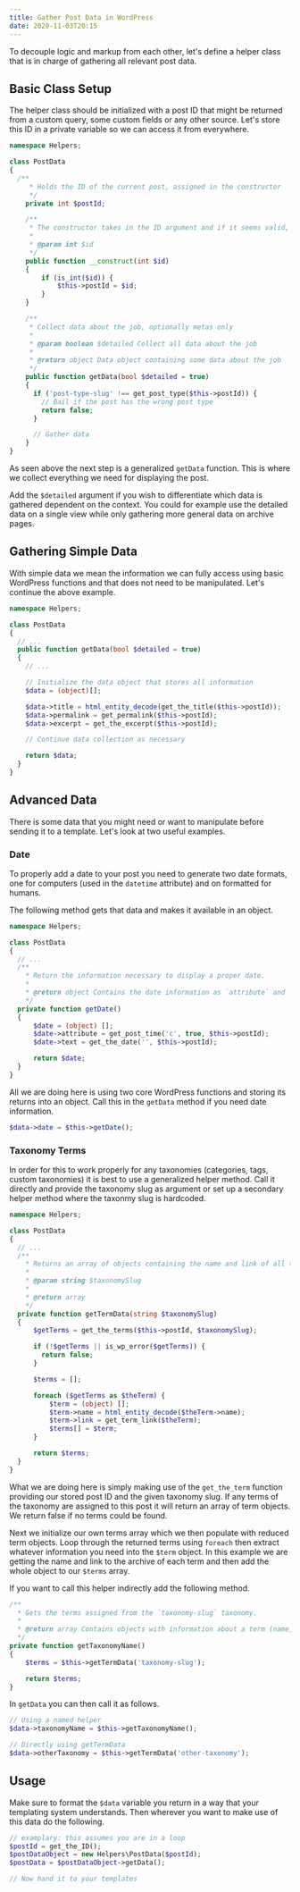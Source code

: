 ```yaml
---
title: Gather Post Data in WordPress
date: 2020-11-03T20:15
---
```


To decouple logic and markup from each other, let's define a helper class that is in charge of gathering all relevant post data.

## Basic Class Setup

The helper class should be initialized with a post ID that might be returned from a custom query, some custom fields or any other source. Let's store this ID in a private variable so we can access it from everywhere.

```php
namespace Helpers;

class PostData
{
  /**
     * Holds the ID of the current post, assigned in the constructor
     */
    private int $postId;

    /**
     * The constructor takes in the ID argument and if it seems valid, assigns it to the internal $postId variable.
     *
     * @param int $id
     */
    public function __construct(int $id)
    {
        if (is_int($id)) {
            $this->postId = $id;
        }
    }

    /**
     * Collect data about the job, optionally metas only
     *
     * @param boolean $detailed Collect all data about the job
     *
     * @return object Data object containing some data about the job
     */
    public function getData(bool $detailed = true)
    {
      if ('post-type-slug' !== get_post_type($this->postId)) {
        // Bail if the post has the wrong post type
        return false;
      }

      // Gather data
    }
}
```

As seen above the next step is a generalized `getData` function. This is where we collect everything we need for displaying the post.

Add the `$detailed` argument if you wish to differentiate which data is gathered dependent on the context. You could for example use the detailed data on a single view while only gathering more general data on archive pages.

## Gathering Simple Data

With simple data we mean the information we can fully access using basic WordPress functions and that does not need to be manipulated. Let's continue the above example.

```php
namespace Helpers;

class PostData
{
  // ...
  public function getData(bool $detailed = true)
  {
    // ...

    // Initialize the data object that stores all information
    $data = (object)[];

    $data->title = html_entity_decode(get_the_title($this->postId));
    $data->permalink = get_permalink($this->postId);
    $data->excerpt = get_the_excerpt($this->postId);

    // Continue data collection as necessary

    return $data;
  }
}
```

## Advanced Data

There is some data that you might need or want to manipulate before sending it to a template. Let's look at two useful examples.

### Date

To properly add a date to your post you need to generate two date formats, one for computers (used in the `datetime` attribute) and on formatted for humans.

The following method gets that data and makes it available in an object.

```php
namespace Helpers;

class PostData
{
  // ...
  /**
    * Return the information necessary to display a proper date.
    *
    * @return object Contains the date information as `attribute` and `text`
    */
  private function getDate()
  {
      $date = (object) [];
      $date->attribute = get_post_time('c', true, $this->postId);
      $date->text = get_the_date('', $this->postId);

      return $date;
  }
}
```

All we are doing here is using two core WordPress functions and storing its returns into an object. Call this in the `getData` method if you need date information.

```php
$data->date = $this->getDate();
```

### Taxonomy Terms

In order for this to work properly for any taxonomies (categories, tags, custom taxonomies) it is best to use a generalized helper method. Call it directly and provide the taxonomy slug as argument or set up a secondary helper method where the taxonmy slug is hardcoded.

```php
namespace Helpers;

class PostData
{
  // ...
  /**
    * Returns an array of objects containing the name and link of all terms of a specific taxonomy that are assigned to the current post.
    *
    * @param string $taxonomySlug
    *
    * @return array
    */
  private function getTermData(string $taxonomySlug)
  {
      $getTerms = get_the_terms($this->postId, $taxonomySlug);

      if (!$getTerms || is_wp_error($getTerms)) {
        return false;
      }

      $terms = [];

      foreach ($getTerms as $theTerm) {
          $term = (object) [];
          $term->name = html_entity_decode($theTerm->name);
          $term->link = get_term_link($theTerm);
          $terms[] = $term;
      }

      return $terms;
  }
}
```

What we are doing here is simply making use of the `get_the_term` function providing our stored post ID and the given taxonomy slug. If any terms of the taxonomy are assigned to this post it will return an array of term objects. We return false if no terms could be found.

Next we initialize our own terms array which we then populate with reduced term objects. Loop through the returned terms using `foreach` then extract whatever information you need into the `$term` object. In this example we are getting the name and link to the archive of each term and then add the whole object to our `$terms` array.

If you want to call this helper indirectly add the following method.

```php
/**
  * Gets the terms assigned from the `taxonomy-slug` taxonomy.
  *
  * @return array Contains objects with information about a term (name, link)
  */
private function getTaxonomyName()
{
    $terms = $this->getTermData('taxonomy-slug');

    return $terms;
}
```

In `getData` you can then call it as follows.

```php
// Using a named helper
$data->taxonomyName = $this->getTaxonomyName();

// Directly using getTermData
$data->otherTaxonomy = $this->getTermData('other-taxonomy');
```

## Usage

Make sure to format the `$data` variable you return in a way that your templating system understands. Then wherever you want to make use of this data do the following.

```php
// examplary: this assumes you are in a loop
$postId = get_the_ID();
$postDataObject = new Helpers\PostData($postId);
$postData = $postDataObject->getData();

// Now hand it to your templates
```
